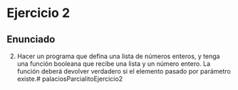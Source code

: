 # Ejercicio 2
## Enunciado

2. Hacer un programa que defina una lista de números enteros, y tenga una función booleana que recibe una lista y un número entero. La función deberá devolver verdadero si el elemento pasado por parámetro existe.# palaciosParcialitoEjercicio2
